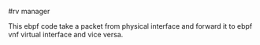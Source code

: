 #rv manager

This ebpf code take a packet from physical interface and forward it to ebpf vnf virtual interface and vice versa.
